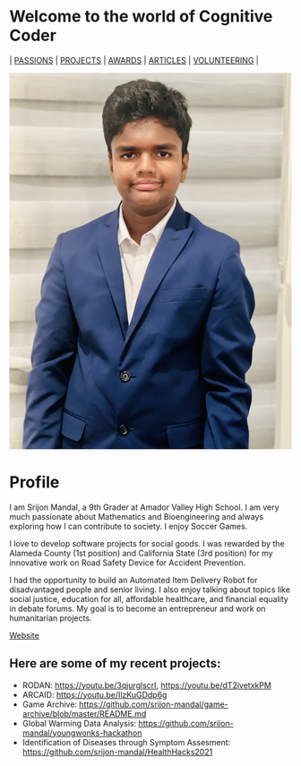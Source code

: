 # Welcome to the world of Cognitive Coder

| [PASSIONS]()    | [PROJECTS](docs/PROJECTS.md)    | [AWARDS](docs/AWARDS.md)    | [ARTICLES]()    | [VOLUNTEERING]() |




![Profile](images/profile.jpg)


# Profile

I am Srijon Mandal, a 9th Grader at Amador Valley High School. I am very much passionate about Mathematics and Bioengineering and always exploring how I can contribute to society. I enjoy Soccer Games. 

I love to develop software projects for social goods. I was rewarded by the Alameda County (1st position) and California State (3rd position) for my innovative work on Road Safety Device for Accident Prevention. 

I had the opportunity to build an Automated Item Delivery Robot for disadvantaged people and senior living. I also enjoy talking about topics like social justice, education for all, affordable healthcare, and financial equality in debate forums. My goal is to become an entrepreneur and work on humanitarian projects.

[Website](https://docs.github.com/en/pages/quickstart)

Here are some of my recent projects:
-------------

- RODAN:  https://youtu.be/3qjurglscrI, https://youtu.be/dT2ivetxkPM
- ARCAID: https://youtu.be/IlzKuGDdp6g
- Game Archive: https://github.com/srijon-mandal/game-archive/blob/master/README.md
- Global Warming Data Analysis: https://github.com/srijon-mandal/youngwonks-hackathon
- Identification of Diseases through Symptom Assesment: https://github.com/srijon-mandal/HealthHacks2021
